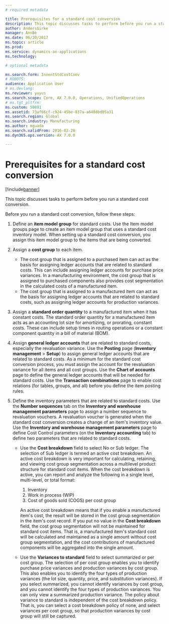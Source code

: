 ```yaml
---
# required metadata

title: Prerequisites for a standard cost conversion
description: This topic discusses tasks to perform before you run a standard cost conversion. 
author: AndersGirke
manager: AnnBe
ms.date: 06/20/2017
ms.topic: article
ms.prod: 
ms.service: dynamics-ax-applications
ms.technology: 

# optional metadata

ms.search.form: InventStdCostConv
# ROBOTS: 
audience: Application User
# ms.devlang: 
ms.reviewer: yuyus
ms.search.scope: Core, AX 7.0.0, Operations, UnifiedOperations
# ms.tgt_pltfrm: 
ms.custom: 50891
ms.assetid: 73af66cf-c924-45be-837a-a648dbd05a31
ms.search.region: Global
ms.search.industry: Manufacturing
ms.author: mguada
ms.search.validFrom: 2016-02-28
ms.dyn365.ops.version: AX 7.0.0

---
```


# Prerequisites for a standard cost conversion

[!include[banner](../includes/banner.md)]


This topic discusses tasks to perform before you run a standard cost conversion. 

Before you run a standard cost conversion, follow these steps:

1.  Define an **item model group** for standard costs. Use the Item model groups page to create an item model group that uses a standard cost inventory model. When setting up a standard cost conversion, you assign this item model group to the items that are being converted.
2.  Assign a **cost group** to each item.
    -   The cost group that is assigned to a purchased item can act as the basis for assigning ledger accounts that are related to standard costs. This can include assigning ledger accounts for purchase price variances. In a manufacturing environment, the cost group that is assigned to purchased components also provides cost segmentation in the calculated costs of a manufactured item.
    -   The cost group that is assigned to a manufactured item can act as the basis for assigning ledger accounts that are related to standard costs, such as assigning ledger accounts for production variances.

3.  Assign a **standard order quantity** to a manufactured item when it has constant costs. The standard order quantity for a manufactured item acts as an accounting lot size for amortizing, or prorating, constant costs. These can include setup times in routing operations or a constant component quantity in a bill of material (BOM).
4.  Assign **general ledger accounts** that are related to standard costs, especially the revaluation variance. Use the **Posting** page (**Inventory management** &gt; **Setup**) to assign general ledger accounts that are related to standard costs. As a minimum for the standard cost conversion process, you must assign the account for the revaluation variance for all items and all cost groups. Use the **Chart of accounts** page to define the general ledger accounts that will be needed for standard costs. Use the **Transaction combinations** page to enable cost relations (for tables, groups, and all) before you define the item posting rules.
5.  Define the inventory parameters that are related to standard costs. Use the **Number sequences** tab on the **Inventory and warehouse management parameters** page to assign a number sequence to revaluation vouchers. A revaluation voucher is generated when the standard cost conversion creates a change of an item's inventory value. Use the **Inventory and warehouse management parameters** page to define Cost Control parameters (on the **Inventory accounting** tab) to define two parameters that are related to standard costs.
    -   Use the **Cost breakdown** field to select No or Sub ledger. The selection of Sub ledger is termed an active cost breakdown. An active cost breakdown is very important for calculating, retaining, and viewing cost group segmentation across a multilevel product structure for standard cost items. When the cost breakdown is active, you can report and analyze the following in a single level, multi-level, or total format:
        1.  Inventory
        2.  Work in process (WIP)
        3.  Cost of goods sold (COGS) per cost group

        An active cost breakdown means that if you enable a manufactured item's cost, the result will be stored in the cost group segmentation in the item's cost record. If you put no value in the **Cost breakdown** field, the cost group segmentation will not be maintained for standard cost items. That is, a manufactured item's standard cost will be calculated and maintained as a single amount without cost group segmentation, and the cost contributions of manufactured components will be aggregated into the single amount.
    -   Use the **Variances to standard** field to select summarized or per cost group. The selection of per cost group enables you to identify purchase price variances and production variances by cost group. This also enables you to identify the four types of production variances (the lot size, quantity, price, and substitution variances). If you select summarized, you cannot identify variances by cost group, and you cannot identify the four types of production variances. You can only view a summarized production variance. The policy about variance to standard is independent of the cost breakdown policy. That is, you can select a cost breakdown policy of none, and select variances per cost group, so that production variances by cost group will still be captured.





